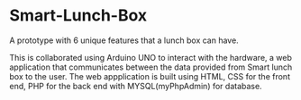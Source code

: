 # Smart-Lunch-Box
A prototype with 6 unique features  that a lunch box can have.


This is collaborated using Arduino UNO to interact with the hardware, a web application that communicates between the data provided from Smart lunch box to the user. The web appplication is built using HTML, CSS for the front end, PHP for the back end with MYSQL(myPhpAdmin) for database. 
